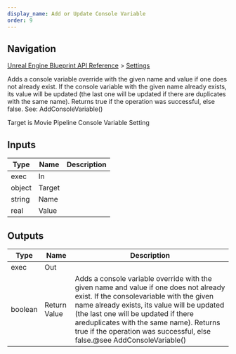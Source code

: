 ```yaml
---
display_name: Add or Update Console Variable
order: 9
---
```

## Navigation

[Unreal Engine Blueprint API Reference](https://dev.epicgames.com/documentation/en-us/unreal-engine/BlueprintAPI) > [Settings](https://dev.epicgames.com/documentation/en-us/unreal-engine/BlueprintAPI/Settings)

Adds a console variable override with the given name and value if one does not already exist. If the console
variable with the given name already exists, its value will be updated (the last one will be updated if there are
duplicates with the same name). Returns true if the operation was successful, else false.
See: AddConsoleVariable()

Target is Movie Pipeline Console Variable Setting

## Inputs

| Type | Name | Description |
| --- | --- | --- |
| exec | In |  |
| object | Target |  |
| string | Name |  |
| real | Value |  |

## Outputs

| Type | Name | Description |
| --- | --- | --- |
| exec | Out |  |
| boolean | Return Value | Adds a console variable override with the given name and value if one does not already exist. If the consolevariable with the given name already exists, its value will be updated (the last one will be updated if there areduplicates with the same name). Returns true if the operation was successful, else false.@see AddConsoleVariable() |
